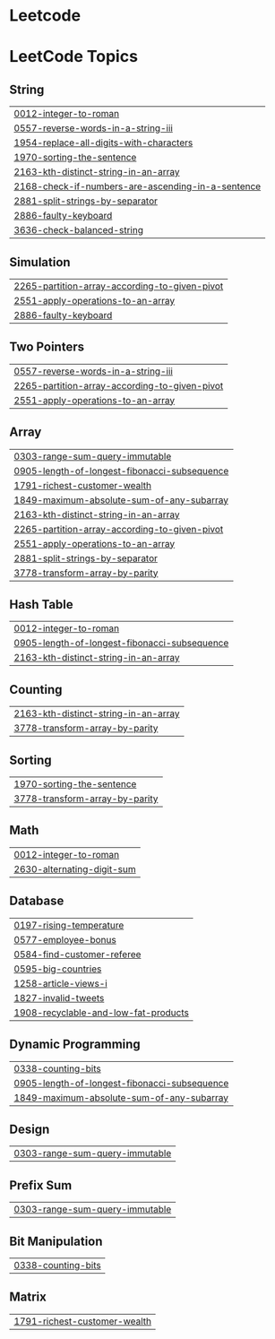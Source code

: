 # Leetcode
<!---LeetCode Topics Start-->
# LeetCode Topics
## String
|  |
| ------- |
| [0012-integer-to-roman](https://github.com/harrish159/Leetcode/tree/master/0012-integer-to-roman) |
| [0557-reverse-words-in-a-string-iii](https://github.com/harrish159/Leetcode/tree/master/0557-reverse-words-in-a-string-iii) |
| [1954-replace-all-digits-with-characters](https://github.com/harrish159/Leetcode/tree/master/1954-replace-all-digits-with-characters) |
| [1970-sorting-the-sentence](https://github.com/harrish159/Leetcode/tree/master/1970-sorting-the-sentence) |
| [2163-kth-distinct-string-in-an-array](https://github.com/harrish159/Leetcode/tree/master/2163-kth-distinct-string-in-an-array) |
| [2168-check-if-numbers-are-ascending-in-a-sentence](https://github.com/harrish159/Leetcode/tree/master/2168-check-if-numbers-are-ascending-in-a-sentence) |
| [2881-split-strings-by-separator](https://github.com/harrish159/Leetcode/tree/master/2881-split-strings-by-separator) |
| [2886-faulty-keyboard](https://github.com/harrish159/Leetcode/tree/master/2886-faulty-keyboard) |
| [3636-check-balanced-string](https://github.com/harrish159/Leetcode/tree/master/3636-check-balanced-string) |
## Simulation
|  |
| ------- |
| [2265-partition-array-according-to-given-pivot](https://github.com/harrish159/Leetcode/tree/master/2265-partition-array-according-to-given-pivot) |
| [2551-apply-operations-to-an-array](https://github.com/harrish159/Leetcode/tree/master/2551-apply-operations-to-an-array) |
| [2886-faulty-keyboard](https://github.com/harrish159/Leetcode/tree/master/2886-faulty-keyboard) |
## Two Pointers
|  |
| ------- |
| [0557-reverse-words-in-a-string-iii](https://github.com/harrish159/Leetcode/tree/master/0557-reverse-words-in-a-string-iii) |
| [2265-partition-array-according-to-given-pivot](https://github.com/harrish159/Leetcode/tree/master/2265-partition-array-according-to-given-pivot) |
| [2551-apply-operations-to-an-array](https://github.com/harrish159/Leetcode/tree/master/2551-apply-operations-to-an-array) |
## Array
|  |
| ------- |
| [0303-range-sum-query-immutable](https://github.com/harrish159/Leetcode/tree/master/0303-range-sum-query-immutable) |
| [0905-length-of-longest-fibonacci-subsequence](https://github.com/harrish159/Leetcode/tree/master/0905-length-of-longest-fibonacci-subsequence) |
| [1791-richest-customer-wealth](https://github.com/harrish159/Leetcode/tree/master/1791-richest-customer-wealth) |
| [1849-maximum-absolute-sum-of-any-subarray](https://github.com/harrish159/Leetcode/tree/master/1849-maximum-absolute-sum-of-any-subarray) |
| [2163-kth-distinct-string-in-an-array](https://github.com/harrish159/Leetcode/tree/master/2163-kth-distinct-string-in-an-array) |
| [2265-partition-array-according-to-given-pivot](https://github.com/harrish159/Leetcode/tree/master/2265-partition-array-according-to-given-pivot) |
| [2551-apply-operations-to-an-array](https://github.com/harrish159/Leetcode/tree/master/2551-apply-operations-to-an-array) |
| [2881-split-strings-by-separator](https://github.com/harrish159/Leetcode/tree/master/2881-split-strings-by-separator) |
| [3778-transform-array-by-parity](https://github.com/harrish159/Leetcode/tree/master/3778-transform-array-by-parity) |
## Hash Table
|  |
| ------- |
| [0012-integer-to-roman](https://github.com/harrish159/Leetcode/tree/master/0012-integer-to-roman) |
| [0905-length-of-longest-fibonacci-subsequence](https://github.com/harrish159/Leetcode/tree/master/0905-length-of-longest-fibonacci-subsequence) |
| [2163-kth-distinct-string-in-an-array](https://github.com/harrish159/Leetcode/tree/master/2163-kth-distinct-string-in-an-array) |
## Counting
|  |
| ------- |
| [2163-kth-distinct-string-in-an-array](https://github.com/harrish159/Leetcode/tree/master/2163-kth-distinct-string-in-an-array) |
| [3778-transform-array-by-parity](https://github.com/harrish159/Leetcode/tree/master/3778-transform-array-by-parity) |
## Sorting
|  |
| ------- |
| [1970-sorting-the-sentence](https://github.com/harrish159/Leetcode/tree/master/1970-sorting-the-sentence) |
| [3778-transform-array-by-parity](https://github.com/harrish159/Leetcode/tree/master/3778-transform-array-by-parity) |
## Math
|  |
| ------- |
| [0012-integer-to-roman](https://github.com/harrish159/Leetcode/tree/master/0012-integer-to-roman) |
| [2630-alternating-digit-sum](https://github.com/harrish159/Leetcode/tree/master/2630-alternating-digit-sum) |
## Database
|  |
| ------- |
| [0197-rising-temperature](https://github.com/harrish159/Leetcode/tree/master/0197-rising-temperature) |
| [0577-employee-bonus](https://github.com/harrish159/Leetcode/tree/master/0577-employee-bonus) |
| [0584-find-customer-referee](https://github.com/harrish159/Leetcode/tree/master/0584-find-customer-referee) |
| [0595-big-countries](https://github.com/harrish159/Leetcode/tree/master/0595-big-countries) |
| [1258-article-views-i](https://github.com/harrish159/Leetcode/tree/master/1258-article-views-i) |
| [1827-invalid-tweets](https://github.com/harrish159/Leetcode/tree/master/1827-invalid-tweets) |
| [1908-recyclable-and-low-fat-products](https://github.com/harrish159/Leetcode/tree/master/1908-recyclable-and-low-fat-products) |
## Dynamic Programming
|  |
| ------- |
| [0338-counting-bits](https://github.com/harrish159/Leetcode/tree/master/0338-counting-bits) |
| [0905-length-of-longest-fibonacci-subsequence](https://github.com/harrish159/Leetcode/tree/master/0905-length-of-longest-fibonacci-subsequence) |
| [1849-maximum-absolute-sum-of-any-subarray](https://github.com/harrish159/Leetcode/tree/master/1849-maximum-absolute-sum-of-any-subarray) |
## Design
|  |
| ------- |
| [0303-range-sum-query-immutable](https://github.com/harrish159/Leetcode/tree/master/0303-range-sum-query-immutable) |
## Prefix Sum
|  |
| ------- |
| [0303-range-sum-query-immutable](https://github.com/harrish159/Leetcode/tree/master/0303-range-sum-query-immutable) |
## Bit Manipulation
|  |
| ------- |
| [0338-counting-bits](https://github.com/harrish159/Leetcode/tree/master/0338-counting-bits) |
## Matrix
|  |
| ------- |
| [1791-richest-customer-wealth](https://github.com/harrish159/Leetcode/tree/master/1791-richest-customer-wealth) |
<!---LeetCode Topics End-->